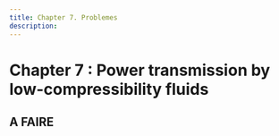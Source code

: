 ```yaml
---
title: Chapter 7. Problemes
description: 
---
```

# Chapter 7 : Power transmission by low-compressibility fluids


## A FAIRE
